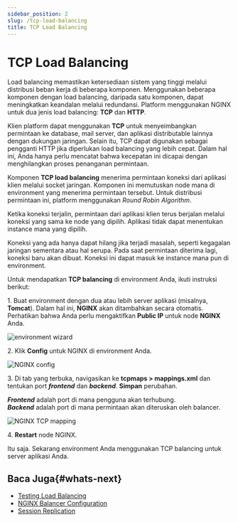 ```yaml
---
sidebar_position: 2
slug: /tcp-load-balancing
title: TCP Load Balancing
---
```

# TCP Load Balancing

Load balancing memastikan ketersediaan sistem yang tinggi melalui distribusi beban kerja di beberapa komponen. Menggunakan beberapa komponen dengan load balancing, daripada satu komponen, dapat meningkatkan keandalan melalui redundansi. Platform menggunakan NGINX untuk dua jenis load balancing: **TCP** dan **HTTP**.

Klien platform dapat menggunakan **TCP** untuk menyeimbangkan permintaan ke database, mail server, dan aplikasi distributable lainnya dengan dukungan jaringan. Selain itu, TCP dapat digunakan sebagai pengganti HTTP jika diperlukan load balancing yang lebih cepat. Dalam hal ini, Anda hanya perlu mencatat bahwa kecepatan ini dicapai dengan menghilangkan proses penanganan permintaan.

Komponen **TCP load balancing** menerima permintaan koneksi dari aplikasi klien melalui socket jaringan. Komponen ini memutuskan node mana di environment yang menerima permintaan tersebut. Untuk distribusi permintaan ini, platform menggunakan _Round Robin Algorithm_.

Ketika koneksi terjalin, permintaan dari aplikasi klien terus berjalan melalui koneksi yang sama ke node yang dipilih. Aplikasi tidak dapat menentukan instance mana yang dipilih.

Koneksi yang ada hanya dapat hilang jika terjadi masalah, seperti kegagalan jaringan sementara atau hal serupa. Pada saat permintaan diterima lagi, koneksi baru akan dibuat. Koneksi ini dapat masuk ke instance mana pun di environment.

Untuk mendapatkan **TCP balancing** di environment Anda, ikuti instruksi berikut:

1\. Buat environment dengan dua atau lebih server aplikasi (misalnya, **Tomcat**). Dalam hal ini, **NGINX** akan ditambahkan secara otomatis. Perhatikan bahwa Anda perlu mengaktifkan **Public IP** untuk node **NGINX** Anda.

<img src="https://assets.dewacloud.com/dewacloud-docs/load%20balancers/NGINX/tcp%20load%20balancing/01-environment-wizard.png" alt="environment wizard" max-width="100%"/>

2\. Klik **Config** untuk NGINX di environment Anda.

<img src="https://assets.dewacloud.com/dewacloud-docs/load%20balancers/NGINX/tcp%20load%20balancing/02-nginx-config.png" alt="NGINX config" max-width="100%"/>

3\. Di tab yang terbuka, navigasikan ke **tcpmaps > mappings.xml** dan tentukan port _**frontend**_ dan _**backend**_. **Simpan** perubahan.

_**Frontend**_ adalah port di mana pengguna akan terhubung.  
_**Backend**_ adalah port di mana permintaan akan diteruskan oleh balancer.

<img src="https://assets.dewacloud.com/dewacloud-docs/load%20balancers/NGINX/tcp%20load%20balancing/03-nginx-tcp-mapping.png" alt="NGINX TCP mapping" max-width="100%"/>

4\. **Restart** node NGINX.

Itu saja. Sekarang environment Anda menggunakan TCP balancing untuk server aplikasi Anda.

## Baca Juga{#whats-next}

  * [Testing Load Balancing](<https://docs.dewacloud.com/docs/testing-load-balancing/>)
  * [NGINX Balancer Configuration](<https://docs.dewacloud.com/docs/nginx-balancer-config/>)
  * [Session Replication](<https://docs.dewacloud.com/docs/auto-clustering/>)
